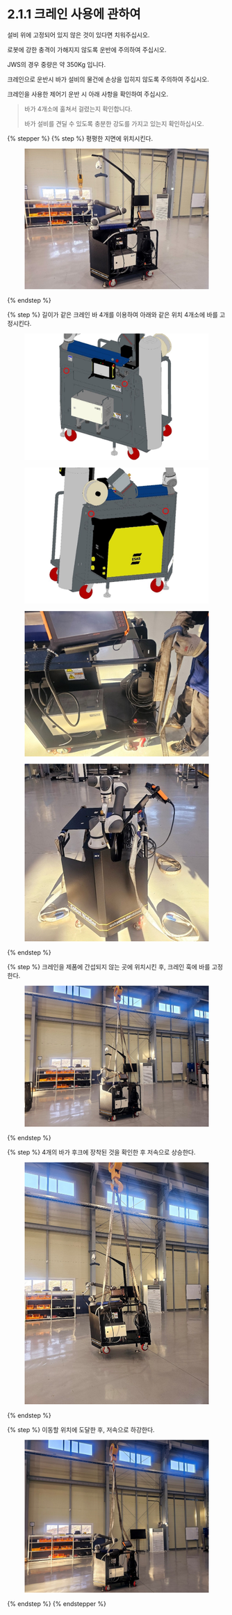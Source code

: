 # 2.1.1 크레인 사용에 관하여

설비 위에 고정되어 있지 않은 것이 있다면 치워주십시오.

로봇에 강한 충격이 가해지지 않도록 운반에 주의하여 주십시오.

JWS의 경우 중량은 약 350Kg 입니다.

크레인으로 운반시 바가 설비의 물건에 손상을 입히지 않도록 주의하여 주십시오.

크레인을 사용한 제어기 운반 시 아래 사항을 확인하여 주십시오.

> 바가 4개소에 훌쳐서 걸렸는지 확인합니다.
>
> 바가 설비를 견딜 수 있도록 충분한 강도를 가지고 있는지 확인하십시오.
>
>

{% stepper %}
{% step %}
평평한 지면에 위치시킨다.

<figure><img src="img/section2.1.1_1.jpg" alt=""><figcaption></figcaption></figure>
{% endstep %}

{% step %}
길이가 같은 크레인 바 4개를 이용하여 아래와 같은 위치 4개소에 바를 고정시킨다.

<div><figure><img src="img/section2.1.1_2.jpg" alt=""><figcaption></figcaption></figure> <figure><img src="img/section2.1.1_3.jpg" alt=""><figcaption></figcaption></figure></div>

<div><figure><img src="img/section2.1.1_4.jpg" alt=""><figcaption></figcaption></figure> <figure><img src="img/section2.1.1_5.jpg" alt=""><figcaption></figcaption></figure></div>


{% endstep %}

{% step %}
크레인을 제품에 간섭되지 않는 곳에 위치시킨 후, 크레인 훅에 바를 고정한다.

<figure><img src="img/section2.1.1_6.jpg" alt=""><figcaption></figcaption></figure>
{% endstep %}

{% step %}
4개의 바가 후크에 장착된 것을 확인한 후 저속으로 상승한다.

<figure><img src="img/section2.1.1_7.jpg" alt=""><figcaption></figcaption></figure>
{% endstep %}

{% step %}
이동할 위치에 도달한 후, 저속으로 하강한다.

<figure><img src="img/section2.1.1_8.jpg" alt=""><figcaption></figcaption></figure>
{% endstep %}
{% endstepper %}
